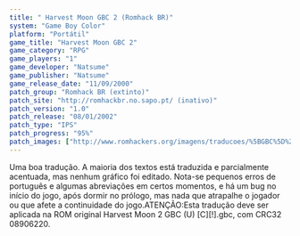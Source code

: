 ```yaml
---
title: " Harvest Moon GBC 2 (Romhack BR)"
system: "Game Boy Color"
platform: "Portátil"
game_title: "Harvest Moon GBC 2"
game_category: "RPG"
game_players: "1"
game_developer: "Natsume"
game_publisher: "Natsume"
game_release_date: "11/09/2000"
patch_group: "Romhack BR (extinto)"
patch_site: "http://romhackbr.no.sapo.pt/ (inativo)"
patch_version: "1.0"
patch_release: "08/01/2002"
patch_type: "IPS"
patch_progress: "95%"
patch_images: ["http://www.romhackers.org/imagens/traducoes/%5BGBC%5D%20Harvest%20Moon%20%2532%20GBC%20-%20Romhack%20BR%20-%201.png","http://www.romhackers.org/imagens/traducoes/%5BGBC%5D%20Harvest%20Moon%20%2532%20GBC%20-%20Romhack%20BR%20-%202.png","http://www.romhackers.org/imagens/traducoes/%5BGBC%5D%20Harvest%20Moon%20%2532%20GBC%20-%20Romhack%20BR%20-%203.png"]
---
```

Uma boa tradução. A maioria dos textos está traduzida e parcialmente acentuada, mas nenhum gráfico foi editado. Nota-se pequenos erros de português e algumas abreviações em certos momentos, e há um bug no início do jogo, após dormir no prólogo, mas nada que atrapalhe o jogador ou que afete a continuidade do jogo.ATENÇÃO:Esta tradução deve ser aplicada na ROM original Harvest Moon 2 GBC (U) [C][!].gbc, com CRC32 08906220.